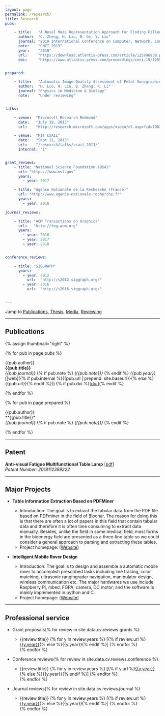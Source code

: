 ```yaml
---
layout: page
permalink: /research/
title: Research
pubs:

    - title:   "A Novel Maze Representation Approach for Finding Filled Path of A Mobile Robot"
      author:  "C. Zheng, H. Liu, M. Ge, Y. Liu"
      journal: "2019 International Conference on Computer, Network, Communication and Information Systems"
      note:    "CNCI 2019"
      year:    "2019"
      url:     "https://download.atlantis-press.com/article/125906938.pdf"
      doi:     "https://www.atlantis-press.com/proceedings/cnci-19/125906938"


prepared:

    - title:   "Automatic Image Quality Assessment of Fetal Sonographic Image by Convolutional Networks "
      author:  "H. Luo, H. Liu, B. Zhang, K. Li"
      journal: "Physics in Medicine & Biology"
      note:    "Under reviewing"


talks:

    - venue:  "Microsoft Research Redmond"
      date:   "July 19, 2013"
      url:    "http://research.microsoft.com/apps/video/dl.aspx?id=198331"

    - venue:  "MIT CSAIL"
      date:   "Sept 11, 2013"
      url:    "/research/talks/csail_2013/"
      internal: "1"


grant_reviews:
    - title: "National Science Foundation (USA)"
      url: "https://www.nsf.gov"
      years:
        - year: 2017

    - title: "Agence Nationale de la Recherche (France)"
      url: "http://www.agence-nationale-recherche.fr"
      years:
        - year: 2018

journal_reviews:

    - title: "ACM Transactions on Graphics"
      url:   "http://tog.acm.org"
      years:
        - year: 2016
        - year: 2017
        - year: 2018


conference_reviews:

    - title: "SIGGRAPH"
      years:
        - year: 2012
          url:  "http://s2012.siggraph.org/"
        - year: 2016
          url:  "http://s2016.siggraph.org/"


---
```


Jump to [Publications](#Publications), [Thesis](#Patent), [Media](#media-coverage), [Reviewing](#professional-service)

---

## Publications

{% assign thumbnail="right" %}

{% for pub in page.pubs %}
<!-- {% if pub.image %}
{% include image.html url=pub.image caption="" height="80px" align=thumbnail %}
{% endif %} -->
{{pub.author}}<br />
**{{pub.title}}**<br />
*{{pub.journal}}*
{% if pub.note %} *({{pub.note}})*
{% endif %} *{{pub.year}}*  [[web]({% if pub.internal %}{{pub.url | prepend: site.baseurl}}{% else %}{{pub.url}}{% endif %})] {% if pub.doi %}[[doi]({{pub.doi}})]{% endif %}

{% endfor %}

{% for pub in page.prepared %}
<!-- {% if pub.image %}
{% include image.html url=pub.image caption="" height="80px" align=thumbnail %}
{% endif %} -->
{{pub.author}}<br />
**{{pub.title}}*<br />
*{{pub.journal}}*
{% if pub.note %} *({{pub.note}})*
{% endif %} 

{% endfor %}



-----

## Patent

**Anti-visual Fatigue Multifunctional Table Lamp** [[pdf](https://github.com/MasterEndless/Personal-Files/blob/master/Anti-visual%20fatigue%20multifunctional%20table%20lamp.pdf?raw=true)]<br />
*Patent Number: 2018112399222*<br />

------

## Major Projects
- **Table Information Extraction Based on PDFMiner**<br />
	- Introduction: The goal is to extract the tabular data from the PDF file based on PDFminer in the field of Biochar. The reason for doing this is that there are often a lot of papers in this field that contain tabular data and therefore it is often time consuming to extract data manually. Besides, unlike the field in some medical field, most forms in the bioenergy field are presented as a three-line table so we could consider a general approach to parsing and extracting these tables. <br />
	- Project homepage: [[Website](https://github.com/text-mining-project/Table-information-extraction)]
	
- **Intelligent Mobile Rover Design**<br />
	- Introduction: The goal is to design and assemble a automatic mobile rover to accomplish prescribed tasks including line tracing, color matching, ultrasonic rangingradar navigation, manipulator design, wireless communication etc. The major hardwares we use include Raspberry Pi, mbed, FGPA, camera, DC motor; and the software is mainly implemented in python and C. <br />
	- Project homepage: [[Website](https://github.com/text-mining-project/Table-information-extraction)]


------

## Professional service

- Grant proposals{% for review in site.data.cv.reviews.grants %}
    - {{review.title}} {% for y in review.years %} [{% if review.url %}[{{y.year}}]({{review.url}}){% else %}{{y.year}}{% endif %}] {% endfor %}<br />{% endfor %}

- Conference reviews{% for review in site.data.cv.reviews.conference %}
    - {{review.title}} {% for y in review.years %} [{% if y.url %}[{{y.year}}]({{y.url}}){% else %}{{y.year}}{% endif %}] {% endfor %}<br />{% endfor %}

- Journal reviews{% for review in site.data.cv.reviews.journal %}
    - {{review.title}} {% for y in review.years %} [{% if review.url %}[{{y.year}}]({{review.url}}){% else %}{{y.year}}{% endif %}] {% endfor %}<br />{% endfor %}
